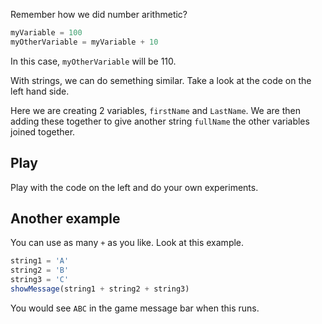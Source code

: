 Remember how we did number arithmetic?

```javascript
myVariable = 100
myOtherVariable = myVariable + 10
```

In this case, `myOtherVariable` will be 110.

With strings, we can do semething similar. Take a look at the code on the left hand side.

Here we are creating 2 variables, `firstName` and `LastName`. We are then adding these together to give another string `fullName` the other variables joined together.

## Play 
Play with the code on the left and do your own experiments.

## Another example
You can use as many `+` as you like. Look at this example.

```javascript
string1 = 'A'
string2 = 'B'
string3 = 'C'
showMessage(string1 + string2 + string3)
```

You would see `ABC` in the game message bar when this runs.
